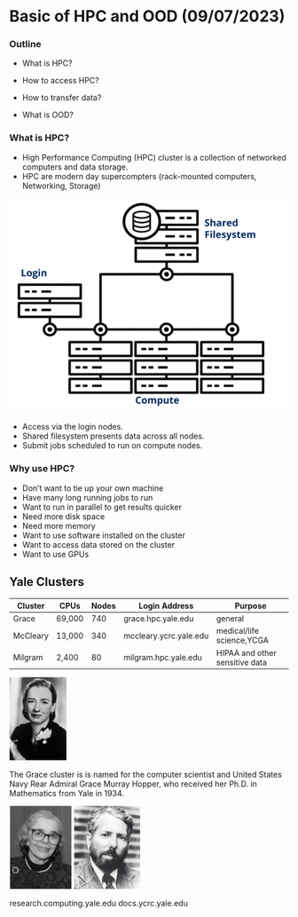 # Basic of HPC and OOD (09/07/2023)


### Outline

* What is HPC?

* How to access HPC?

* How to transfer data?

* What is OOD?


### What is HPC?

* High Performance Computing (HPC) cluster is a collection of networked computers and data storage.
* HPC are modern day supercompters (rack-mounted computers, Networking, Storage)


<p><img width="500" src="https://github.com/MingyuYang-Yale/BENG469/blob/main/SP21/Assignment1/clusters.png" alt="foo bar" title="train &amp; tracks" /></p>


* Access via the login nodes.
* Shared filesystem presents data across all nodes.
* Submit jobs scheduled to run on compute nodes.


### Why use HPC?
*  Don’t want to tie up your own machine 
*  Have many long running jobs to run
*  Want to run in parallel to get results quicker 
*  Need more disk space 
*  Need more memory
*  Want to use software installed on the cluster
*  Want to access data stored on the cluster 
*  Want to use GPUs 

## Yale Clusters

|Cluster|CPUs|Nodes|Login Address|Purpose|
|------|-------|------|-------|------|
|Grace|69,000|740|grace.hpc.yale.edu|general|
|McCleary|13,000|340|mccleary.ycrc.yale.edu|medical/life science,YCGA|
|Milgram|2,400|80|milgram.hpc.yale.edu|HIPAA and other sensitive data|

<p>
  <img height="150" src="https://github.com/MingyuYang-Yale/BENG469/blob/main/SP21/Assignment1/Grace.png" alt="foo bar" title="train &amp; tracks" /> 
</p>
The Grace cluster is is named for the computer scientist and United States Navy Rear Admiral Grace Murray Hopper, who received her Ph.D. in Mathematics from Yale in 1934.
<p>  
  <img height="150" src="https://github.com/MingyuYang-Yale/BENG469/blob/main/SP21/Assignment1/Mccleary.png" alt="foo bar" title="train &amp; tracks" />
  <img height="150" src="https://github.com/MingyuYang-Yale/BENG469/blob/main/SP21/Assignment1/Milgram.png" alt="foo bar" title="train &amp; tracks" />
</p>


research.computing.yale.edu
docs.ycrc.yale.edu
